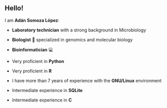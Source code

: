 ## Hello!

I am **Adán Somoza López**:

* **Laboratory technician** with a strong background in Microbiology
* **Biologist** 🌱 specialized in genomics and molecular biology
* **Bioinformatician** 💻

* Very proficient in **Python**
* Very proficient in **R**
* I have more than 7 years of experience with the **GNU/Linux** environment
* Intermediate experience in **SQLite**
* Intermediate experience in **C**
